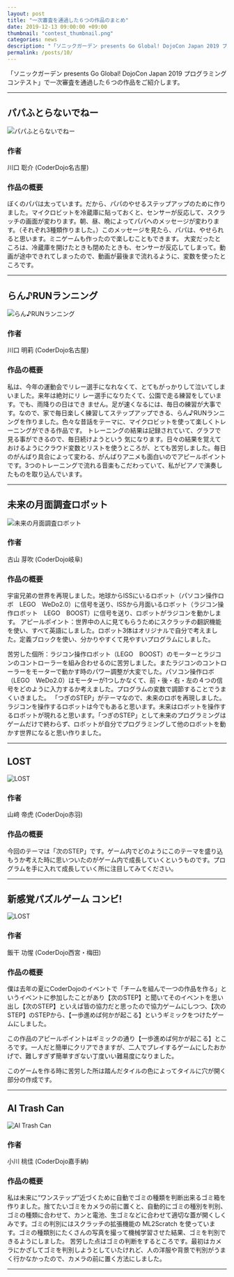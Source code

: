 ```yaml
---
layout: post
title: "一次審査を通過した６つの作品のまとめ"
date: 2019-12-13 09:00:00 +09:00
thumbnail: "contest_thumbnail.png"
categories: news
description: "「ソニックガーデン presents Go Global! DojoCon Japan 2019 プログラミングコンテスト」で一次審査を通過した６つの作品をご紹介します。"
permalink: /posts/10/
---
```


「ソニックガーデン presents Go Global! DojoCon Japan 2019 プログラミングコンテスト」で一次審査を通過した６つの作品をご紹介します。

---

## パパふとらないでねー
![パパふとらないでねー]({{site.url}}/img/post/contest_1.png)

### 作者
川口 聡介 (CoderDojo名古屋)

### 作品の概要
ぼくのパパは太っています。だから、パパのやせるステップアップのために作りました。マイクロビットを冷蔵庫に貼っておくと、センサーが反応して、スクラッチの画面が変わります。朝、昼、晩によってパパへのメッセージが変わります。（それぞれ3種類作りました。）このメッセージを見たら、パパは、やせられると思います。ミニゲームも作ったので楽しむこともできます。
大変だったところは、冷蔵庫を開けたときも閉めたときも、センサーが反応してしまって。動画が途中できれてしまったので、動画が最後まで流れるように、変数を使ったところです。

---

## らん♪RUNランニング
![らん♪RUNランニング]({{site.url}}/img/post/contest_2.png)

### 作者
川口 明莉 (CoderDojo名古屋)

### 作品の概要
私は、今年の運動会でリレー選手になれなくて、とてもがっかりして泣いてしまいました。来年は絶対にリ レー選手になりたくて、公園で走る練習をしています。でも、雨降りの日はでき ません。足が速くなるには、毎日の練習が大事です。なので、家で毎日楽しく練習してステップアップできる、らん♪RUNランニングを作りました。色々な昔話をテーマに、マイクロビットを使って楽しくトレーニングができる作品です。 トレーニングの結果は記録されていて、グラフで見る事ができるので、毎日続けようという 気になります。日々の結果を覚えておけるようにクラウド変数とリストを使うところが、とても苦労しました。毎日のがんばり具合によって変わる、がんばりアニメも面白いのでアピールポイントです。3つのトレーニングで流れる音楽もこだわっていて、私がピアノで演奏したものを取り込んでいます。

---

## 未来の月面調査ロボット
![未来の月面調査ロボット]({{site.url}}/img/post/contest_3.png)

### 作者
古山 芽吹 (CoderDojo岐阜)

### 作品の概要
宇宙兄弟の世界を再現しました。地球からISSにいるロボット（パソコン操作ロボ　LEGO　WeDo2.0）に信号を送り、ISSから月面いるロボット（ラジコン操作ロボット　LEGO　BOOST）に信号を送り、ロボットがラジコンを動かします。
アピールポイント：世界中の人に見てもらうためにスクラッチの翻訳機能を使い、すべて英語にしました。ロボット3体はオリジナルで自分で考えました。定義ブロックを使い、分かりやすくて見やすいプログラムにしました。

苦労した個所：ラジコン操作ロボット（LEGO　BOOST）のモーターとラジコンのコントローラーを組み合わせるのに苦労しました。またラジコンのコントローラーをモーターで動かす時のパワー調整が大変でした。パソコン操作ロボ（LEGO　WeDo2.0）はモーターが1つしかなくて、前・後・右・左の４つの信号をどのように入力するか考えました。プログラムの変数で調節することでうまくいきました。
「つぎのSTEP」がテーマなので、未来のロボを再現しました。ラジコンを操作するロボットは今でもあると思います。未来はロボットを操作するロボットが現れると思います。「つぎのSTEP」として未来のプログラミングはゲームだけで終わらず、ロボットが自分でプログラミングして他のロボットを動かす世界になると思い作りました。

---

## LOST
![LOST]({{site.url}}/img/post/contest_4.png)

### 作者
山﨑 帝虎 (CoderDojo赤羽)

### 作品の概要
今回のテーマは「次のSTEP」です。ゲーム内でどのようにこのテーマを盛り込もうか考えた時に思いついたのがゲーム内で成長していくというものです。プログラムを手に入れて成長していく所に注目してみてください。

---

## 新感覚パズルゲーム コンビ!

![LOST]({{site.url}}/img/post/contest_5.png)

### 作者
飯干 功惺 (CoderDojo西宮・梅田)

### 作品の概要
僕は去年の夏にCoderDojoのイベントで「チームを組んで一つの作品を作る」というイベントに参加したことがあり【次のSTEP】と聞いてそのイベントを思い出し【次のSTEP】といえば皆の協力だと思ったので協力ゲームにしつつ、【次のSTEP】のSTEPから、【一歩進めば何かが起こる】というギミックをつけたゲームにしました。

この作品のアピールポイントはギミックの通り【一歩進めば何かが起こる】ところです。一人だと簡単にクリアできますが、二人でプレイするゲームにしたおかげで、難しすぎず簡単すぎない丁度いい難易度になりました。

このゲームを作る時に苦労した所は踏んだタイルの色によってタイルに穴が開く部分の作成です。

---

## AI Trash Can

![AI Trash Can]({{site.url}}/img/post/contest_6.png)

### 作者
小川 桃佳 (CoderDojo嘉手納)

### 作品の概要
私は未来に“ワンステップ”近づくために自動でゴミの種類を判断出来るゴミ箱を作りました。捨てたいゴミをカメラの前に置くと、自動的にゴミの種別を判別、ゴミの種類に合わせて、カンと電池、生ゴミなどに合わせて適切な蓋が開くしくみです。ゴミの判別にはスクラッチの拡張機能の ML2Scratch を使っています。ゴミの種類別にたくさんの写真を撮って機械学習させた結果、ゴミを判別できるようにしました。
苦労した点はゴミの判断をするところです。最初はカメラにかざしてゴミを判別しようとしていたけれど、人の洋服や背景で判別がうまく行かなかったので、カメラの前に置く方法にしました。

---
